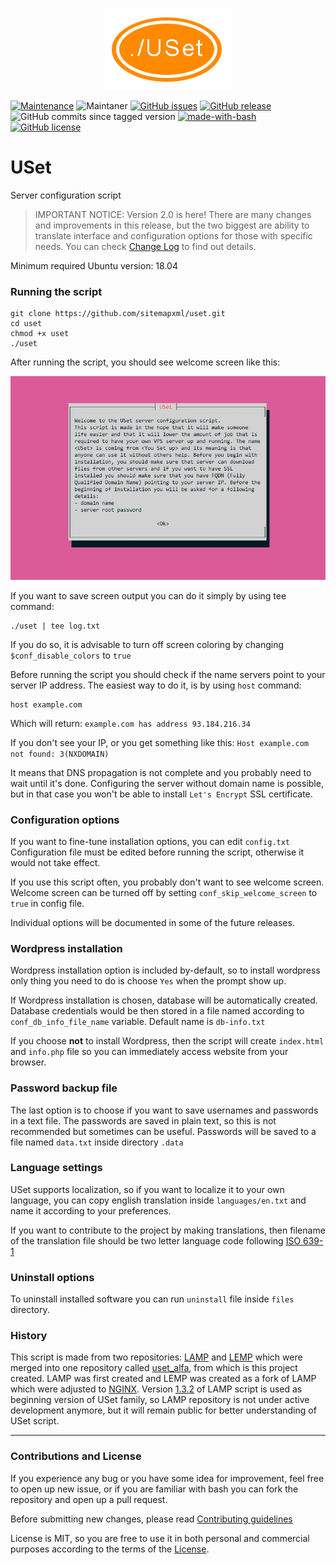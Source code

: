 <p align="center">
  <img src="./resources/images/uset-logo.png">
</p>

[![Maintenance](https://img.shields.io/badge/Maintained%3F-yes-green.svg)](https://github.com/sitemapxml/)
![Maintaner](https://img.shields.io/badge/maintainer-sitemapxml-blue)
[![GitHub issues](https://img.shields.io/github/issues/sitemapxml/USet)](https://github.com/sitemapxml/USet/issues)
[![GitHub release](https://img.shields.io/github/v/release/sitemapxml/uset?sort=semver)](https://github.com/sitemapxml/uset/releases/tag/2.2.0)
![GitHub commits since tagged version](https://img.shields.io/github/commits-since/sitemapxml/uset/2.4.0/master)
[![made-with-bash](https://img.shields.io/badge/Made%20with-Bash-1f425f.svg)](https://www.gnu.org/software/bash/)
[![GitHub license](https://img.shields.io/github/license/sitemapxml/USet)](https://github.com/sitemapxml/uset/blob/master/LICENSE)

# USet
Server configuration script

> IMPORTANT NOTICE: Version 2.0 is here! 
> There are many changes and improvements in this release, but the two biggest are ability to translate interface and configuration options for those with specific needs. 
> You can check [Change Log](./CHANGELOG.md) to find out details. 

Minimum required Ubuntu version: 18.04

### Running the script

```
git clone https://github.com/sitemapxml/uset.git
cd uset
chmod +x uset
./uset
```
After running the script, you should see welcome screen like this:
<p align="center">
  <img src="./resources/images/screenshot-welcome.jpg">
</p>

If you want to save screen output you can do it simply by using tee command:

```
./uset | tee log.txt
```
If you do so, it is advisable to turn off screen coloring by changing `$conf_disable_colors` to `true`

Before running the script you should check if the name servers point to your server IP address. The easiest way to do it, is by using `host` command:

```
host example.com
```

Which will return:
`example.com has address 93.184.216.34`

If you don't see your IP, or you get something like this: `Host example.com not found: 3(NXDOMAIN)`

It means that DNS propagation is not complete and you probably need to wait until it's done. Configuring the server without domain name is possible, but in that case you won't be able to install `Let's Encrypt` SSL certificate.

### Configuration options
If you want to fine-tune installation options, you can edit `config.txt`
<br>Configuration file must be edited before running the script, otherwise it would not take effect.

If you use this script often, you probably don't want to see welcome screen.
<br>Welcome screen can be turned off by setting `conf_skip_welcome_screen` to `true` in config file.

Individual options will be documented in some of the future releases.

### Wordpress installation
Wordpress installation option is included by-default, so to install wordpress only thing you need to do is choose `Yes` when the prompt show up.

If Wordpress installation is chosen, database will be automatically created.
Database credentials would be then stored in a file named according to `conf_db_info_file_name` variable. Default name is `db-info.txt`

If you choose **not** to install Wordpress, then the script will create `index.html` and `info.php` file so you can immediately access website from your browser.

### Password backup file
The last option is to choose if you want to save usernames and passwords in a text file.
The passwords are saved in plain text, so this is not recommended but sometimes can be useful. Passwords will be saved to a file named `data.txt` inside directory `.data`

### Language settings
USet supports localization, so if you want to localize it to your own language, you can copy english translation inside `languages/en.txt` and name it according to your preferences.

If you want to contribute to the project by making translations, then filename of the translation file should be two letter language code following [ISO 639-1](https://en.wikipedia.org/wiki/List_of_ISO_639-1_codes)

### Uninstall options
To uninstall installed software you can run `uninstall` file inside `files` directory.

### History
This script is made from two repositories: [LAMP](https://github.com/sitemapxml/lamp) and [LEMP](https://github.com/sitemapxml/lemp) which were merged into one repository called [uset_alfa](https://github.com/sitemapxml/uset_alfa), from which is this project created. LAMP was first created and LEMP was created as a fork of LAMP which were adjusted to [NGINX](https://www.nginx.com/).
Version [1.3.2](https://github.com/sitemapxml/lamp/tree/37a1456a00fb7312fb70249ead993d347a25bab8) of LAMP script is used as beginning version of USet family, so LAMP repository is not under active development anymore, but it will
remain public for better understanding of USet script.

---

### Contributions and License

If you experience any bug or you have some idea for improvement, feel free to open up new issue, or if you are familiar with bash you can fork the repository and open up a pull request.

Before submitting new changes, please read [Contributing guidelines](./CONTRIBUTING.md)

License is MIT, so you are free to use it in both personal and commercial purposes according to the terms of the [License](./LICENSE).

